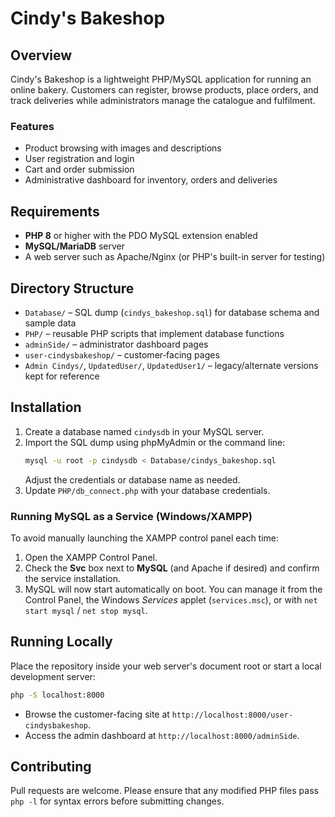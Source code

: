 # Cindy's Bakeshop

## Overview
Cindy's Bakeshop is a lightweight PHP/MySQL application for running an online
bakery. Customers can register, browse products, place orders, and track
deliveries while administrators manage the catalogue and fulfilment.

### Features
- Product browsing with images and descriptions
- User registration and login
- Cart and order submission
- Administrative dashboard for inventory, orders and deliveries

## Requirements
- **PHP 8** or higher with the PDO MySQL extension enabled
- **MySQL/MariaDB** server
- A web server such as Apache/Nginx (or PHP's built-in server for testing)

## Directory Structure
- `Database/` – SQL dump (`cindys_bakeshop.sql`) for database schema and sample data
- `PHP/` – reusable PHP scripts that implement database functions
- `adminSide/` – administrator dashboard pages
- `user-cindysbakeshop/` – customer‑facing pages
- `Admin Cindys/`, `UpdatedUser/`, `UpdatedUser1/` – legacy/alternate versions kept for reference

## Installation
1. Create a database named `cindysdb` in your MySQL server.
2. Import the SQL dump using phpMyAdmin or the command line:
   ```sh
   mysql -u root -p cindysdb < Database/cindys_bakeshop.sql
   ```
   Adjust the credentials or database name as needed.
3. Update `PHP/db_connect.php` with your database credentials.

### Running MySQL as a Service (Windows/XAMPP)
To avoid manually launching the XAMPP control panel each time:

1. Open the XAMPP Control Panel.
2. Check the **Svc** box next to **MySQL** (and Apache if desired) and confirm
   the service installation.
3. MySQL will now start automatically on boot. You can manage it from the
   Control Panel, the Windows *Services* applet (`services.msc`), or with
   `net start mysql` / `net stop mysql`.

## Running Locally
Place the repository inside your web server's document root or start a local
development server:
```sh
php -S localhost:8000
```
- Browse the customer-facing site at `http://localhost:8000/user-cindysbakeshop`.
- Access the admin dashboard at `http://localhost:8000/adminSide`.

## Contributing
Pull requests are welcome. Please ensure that any modified PHP files pass
`php -l` for syntax errors before submitting changes.


